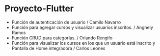 # Proyecto-Flutter
- Función de autenticación de usuario / Camilo Navarro
- Función para agregar cursos y visualizar usuarios inscritos. / Anghely Ramos
- Función CRUD para categorías. / Orlando Rengifo
- Función para visualizar los cursos en los que un usuario está inscrito y Pantalla de Home integradora / Carlos Leones
